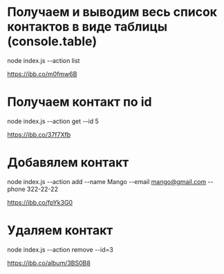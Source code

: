 # Получаем и выводим весь список контактов в виде таблицы (console.table)

node index.js --action list

https://ibb.co/m0fmw6B

# Получаем контакт по id

node index.js --action get --id 5

https://ibb.co/37f7Xfb

# Добавялем контакт

node index.js --action add --name Mango --email mango@gmail.com --phone 322-22-22

https://ibb.co/fpYk3G0

# Удаляем контакт

node index.js --action remove --id=3

https://ibb.co/album/3BS0B8

